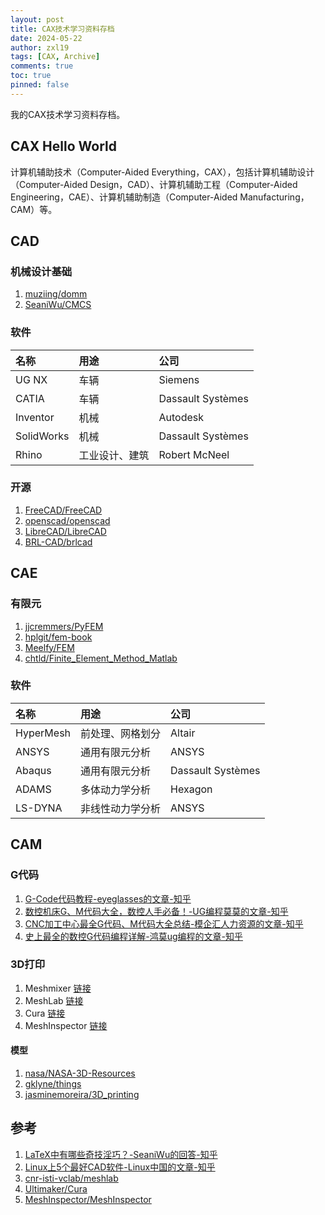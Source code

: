 ```yaml
---
layout: post
title: CAX技术学习资料存档
date: 2024-05-22
author: zxl19
tags: [CAX, Archive]
comments: true
toc: true
pinned: false
---
```


我的CAX技术学习资料存档。

<!-- more -->

## CAX Hello World

计算机辅助技术（Computer-Aided Everything，CAX），包括计算机辅助设计（Computer-Aided Design，CAD）、计算机辅助工程（Computer-Aided Engineering，CAE）、计算机辅助制造（Computer-Aided Manufacturing，CAM）等。

## CAD

### 机械设计基础

1. [muziing/domm](https://github.com/muziing/domm)
2. [SeaniWu/CMCS](https://github.com/SeaniWu/CMCS)

### 软件

| 名称 | 用途 | 公司 |
| :--- | :--- | :--- |
| UG NX | 车辆 | Siemens |
| CATIA | 车辆 | Dassault Systèmes |
| Inventor | 机械 | Autodesk |
| SolidWorks | 机械 | Dassault Systèmes |
| Rhino | 工业设计、建筑 | Robert McNeel |

### 开源

1. [FreeCAD/FreeCAD](https://github.com/FreeCAD/FreeCAD)
2. [openscad/openscad](https://github.com/openscad/openscad)
3. [LibreCAD/LibreCAD](https://github.com/LibreCAD/LibreCAD)
4. [BRL-CAD/brlcad](https://github.com/BRL-CAD/brlcad)

## CAE

### 有限元

1. [jjcremmers/PyFEM](https://github.com/jjcremmers/PyFEM)
2. [hplgit/fem-book](https://github.com/hplgit/fem-book)
3. [Meelfy/FEM](https://github.com/Meelfy/FEM)
4. [chtld/Finite_Element_Method_Matlab](https://github.com/chtld/Finite_Element_Method_Matlab)

### 软件

| 名称 | 用途 | 公司 |
| :--- | :--- | :--- |
| HyperMesh | 前处理、网格划分 | Altair |
| ANSYS | 通用有限元分析 | ANSYS |
| Abaqus | 通用有限元分析 | Dassault Systèmes |
| ADAMS | 多体动力学分析 | Hexagon |
| LS-DYNA | 非线性动力学分析 | ANSYS |

## CAM

### G代码

1. [G-Code代码教程-eyeglasses的文章-知乎](https://zhuanlan.zhihu.com/p/445194379)
2. [数控机床G、M代码大全，数控人手必备！-UG编程莫莫的文章-知乎](https://zhuanlan.zhihu.com/p/76438715)
3. [CNC加工中心最全G代码、M代码大全总结-模企汇人力资源的文章-知乎](https://zhuanlan.zhihu.com/p/358380998)
4. [史上最全的数控G代码编程详解-鸿莫ug编程的文章-知乎](https://zhuanlan.zhihu.com/p/71763326)

### 3D打印

1. Meshmixer [链接](https://meshmixer.com)
2. MeshLab [链接](https://www.meshlab.net)
3. Cura [链接](https://ultimaker.com/software/ultimaker-cura/)
4. MeshInspector [链接](https://meshinspector.com)

#### 模型

1. [nasa/NASA-3D-Resources](https://github.com/nasa/NASA-3D-Resources)
2. [gklyne/things](https://github.com/gklyne/things)
3. [jasminemoreira/3D_printing](https://github.com/jasminemoreira/3D_printing)

## 参考

1. [LaTeX中有哪些奇技淫巧？-SeaniWu的回答-知乎](https://www.zhihu.com/question/358903003/answer/46259999254)
2. [Linux上5个最好CAD软件-Linux中国的文章-知乎](https://zhuanlan.zhihu.com/p/81680138)
3. [cnr-isti-vclab/meshlab](https://github.com/cnr-isti-vclab/meshlab)
4. [Ultimaker/Cura](https://github.com/Ultimaker/Cura)
5. [MeshInspector/MeshInspector](https://github.com/MeshInspector/MeshInspector)
